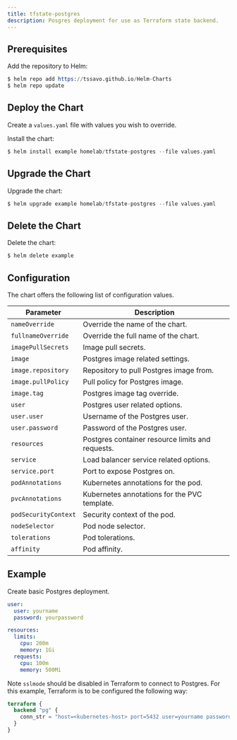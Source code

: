 ```yaml
---
title: tfstate-postgres
description: Posgres deployment for use as Terraform state backend.
---
```


## Prerequisites

Add the repository to Helm:

```s
$ helm repo add https://tssavo.github.io/Helm-Charts
$ helm repo update
```

## Deploy the Chart

Create a `values.yaml` file with values you wish to override.

Install the chart:

```s
$ helm install example homelab/tfstate-postgres --file values.yaml
```

## Upgrade the Chart

Upgrade the chart:

```s
$ helm upgrade example homelab/tfstate-postgres --file values.yaml
```

## Delete the Chart

Delete the chart:

```s
$ helm delete example
```

## Configuration

The chart offers the following list of configuration values.

| Parameter | Description
| - | - |
| `nameOverride` | Override the name of the chart. |
| `fullnameOverride` | Override the full name of the chart. |
| `imagePullSecrets` | Image pull secrets. |
| `image` |Postgres image related settings.|
| `image.repository` |Repository to pull Postgres image from.|
| `image.pullPolicy` |Pull policy for Postgres image.|
| `image.tag` |Postgres image tag override.|
| `user` |Postgres user related options.|
| `user.user` |Username of the Postgres user.|
| `user.password` |Password of the Postgres user.|
| `resources` |Postgres container resource limits and requests.|
| `service` |Load balancer service related options.|
| `service.port` |Port to expose Postgres on.|
| `podAnnotations` | Kubernetes annotations for the pod. |
| `pvcAnnotations` | Kubernetes annotations for the PVC template. |
| `podSecurityContext` | Security context of the pod. |
| `nodeSelector` | Pod node selector. |
| `tolerations` | Pod tolerations. |
| `affinity` | Pod affinity. |

## Example

Create basic Postgres deployment.

```yaml
user:
  user: yourname
  password: yourpassword

resources:
  limits:
    cpu: 200m
    memory: 1Gi
  requests:
    cpu: 100m
    memory: 500Mi
```

Note `sslmode` should be disabled in Terraform to connect to Postgres.
For this example, Terraform is to be configured the following way:

```tf
terraform {
  backend "pg" {
    conn_str = "host=<kubernetes-host> port=5432 user=yourname password=yourpassword dbname=yourname sslmode=disable"
  }
}
```

